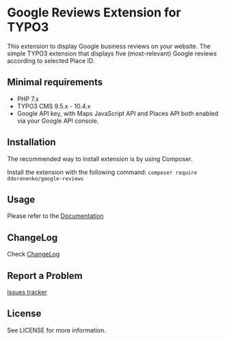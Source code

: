 # Google Reviews Extension for TYPO3

This extension to display Google business reviews on your website.
The simple TYPO3 extension that displays five (most-relevant) Google reviews according to selected Place ID.

## Minimal requirements
- PHP 7.x
- TYPO3 CMS 9.5.x - 10.4.x
- Google API key, with Maps JavaScript API and Places API both enabled via your Google API console.

## Installation
The recommended way to install extension is by using Composer.

Install the extension with the following command: `composer require ddoronenko/google-reviews`

## Usage
Please refer to the [Documentation](https://github.com/ddoronenko/google-reviews/blob/master/Documentation/Index.rst)

## ChangeLog
Check [ChangeLog](https://github.com/ddoronenko/google-reviews/blob/master/CHANGELOG.md)

## Report a Problem
[Issues tracker](https://github.com/ddoronenko/google-reviews/issues)

## License
See LICENSE for more information.